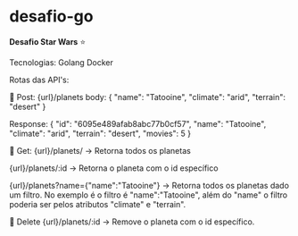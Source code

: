 # desafio-go
**Desafio Star Wars**  :star:

Tecnologias:
Golang
Docker

Rotas das API's:

:large_blue_diamond: Post:
{url}/planets
body: {
  "name": "Tatooine",
  "climate": "arid",
  "terrain": "desert"
}

Response:
{
  "id": "6095e489afab8abc77b0cf57",
  "name": "Tatooine",
  "climate": "arid",
  "terrain": "desert",
  "movies": 5
}

:large_blue_diamond: Get:
{url}/planets/  -> Retorna todos os planetas

{url}/planets/:id  -> Retorna o planeta com o id específico

{url}/planets?name={"name":"Tatooine"}  -> Retorna todos os planetas dado um filtro. No exemplo é o filtro é "name":"Tatooine", além do "name" o filtro poderia ser pelos atributos "climate" e "terrain".

:large_blue_diamond: Delete
{url}/planets/:id  -> Remove o planeta com o id específico.




